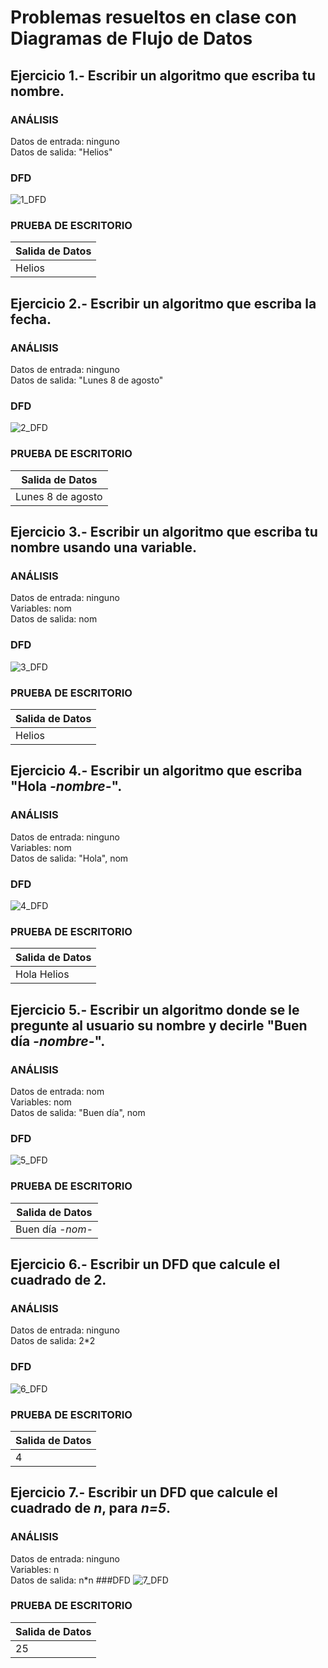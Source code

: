 
# Problemas resueltos en clase con Diagramas de Flujo de Datos
## Ejercicio 1.- Escribir un algoritmo que escriba tu nombre.
### ANÁLISIS
Datos de entrada: ninguno\
Datos de salida: "Helios"
### DFD
![1_DFD](https://user-images.githubusercontent.com/113320901/190879911-ee710743-ffdb-4c81-8faa-babe677abc52.png)
### PRUEBA DE ESCRITORIO
| Salida de Datos|
| ----------- |
| Helios |


## Ejercicio 2.- Escribir un algoritmo que escriba la fecha.
### ANÁLISIS
Datos de entrada: ninguno\
Datos de salida: "Lunes 8 de agosto"
### DFD
![2_DFD](https://user-images.githubusercontent.com/113320901/190880050-96009799-c18b-45d6-816f-f9f8cf764f61.png)
### PRUEBA DE ESCRITORIO
| Salida de Datos|
| ----------- |
| Lunes 8 de agosto |


## Ejercicio 3.- Escribir un algoritmo que escriba tu nombre usando una variable.
### ANÁLISIS
Datos de entrada: ninguno\
Variables: nom\
Datos de salida: nom
### DFD
![3_DFD](https://user-images.githubusercontent.com/113320901/190880248-1a5b3def-1eff-4f84-ac5d-87a8019e5077.png)
### PRUEBA DE ESCRITORIO
| Salida de Datos|
| ----------- |
| Helios |


## Ejercicio 4.- Escribir un algoritmo que escriba "Hola *-nombre-*".
### ANÁLISIS
Datos de entrada: ninguno\
Variables: nom\
Datos de salida: "Hola", nom
### DFD
![4_DFD](https://user-images.githubusercontent.com/113320901/190880334-f1b03449-5166-4da9-ac47-3259f9ccf5ad.png)
### PRUEBA DE ESCRITORIO
| Salida de Datos|
| ----------- |
| Hola Helios |
  
  
## Ejercicio 5.- Escribir un algoritmo donde se le pregunte al usuario su nombre y decirle "Buen día *-nombre-*".
### ANÁLISIS
Datos de entrada: nom\
Variables: nom\
Datos de salida: "Buen día", nom
### DFD
![5_DFD](https://user-images.githubusercontent.com/113320901/190880423-5e0bc63a-1b86-4175-a8ea-c0b294708437.png)
### PRUEBA DE ESCRITORIO
| Salida de Datos|
| ----------- |
| Buen día *-nom-* |
 

## Ejercicio 6.- Escribir un DFD que calcule el cuadrado de 2.
### ANÁLISIS
Datos de entrada: ninguno\
Datos de salida: 2*2
### DFD
![6_DFD](https://user-images.githubusercontent.com/113320901/190881056-0b30616d-023a-4dfb-8bca-2aba18496c8b.png)
### PRUEBA DE ESCRITORIO
| Salida de Datos|
| ----------- |
| 4 |


## Ejercicio 7.- Escribir un DFD que calcule el cuadrado de *n*, para *n=5*.
### ANÁLISIS
Datos de entrada: ninguno\
Variables: n\
Datos de salida: n*n
###DFD
![7_DFD](https://user-images.githubusercontent.com/113320901/190881132-8895d18b-17f6-4d1d-b7d9-7c72eea98637.png)
### PRUEBA DE ESCRITORIO
| Salida de Datos|
| ----------- |
| 25 |

